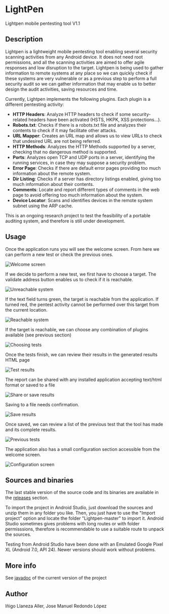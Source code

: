 # LightPen
Lightpen mobile pentesting tool V1.1

## Description

Lightpen is a lightweight mobile pentesting tool enabling several security scanning activities from any
Android device. It does not need root permissions, and all the scanning activities are aimed to offer
agile responses and low disruption to the target. Lightpen is being used to gather information to remote 
systems at any place so we can quickly check if these systems are very vulnerable or as a previous step
to perform a full security audit so we can gather information that may enable us to better design the 
audit activities, saving resources and time. 

Currently, Lightpen implements the following plugins. Each plugin is a different pentesting activity:

* **HTTP Headers**: Analyze HTTP headers to check if some security-related headers have been activated (HSTS, HKPK, XSS protections...). 
* **Robots.txt**: Checks if there is a robots.txt file and analyzes their contents to check if it may facilitate other attacks. 
* **URL Mapper**: Creates an URL map and allows us to view URLs to check that undesired URL are not being referred. 
* **HTTP Methods**: Analyzes the HTTP Methods supported by a server, checking that no dangerous method is supported. 
* **Ports**: Analyzes open TCP and UDP ports in a server, identifying the running services, in case they may suppose a security problem. 
* **Error Page**: Checks if there are default error pages providing too much information about the remote system. 
* **Dir Listing**: Checks if a server has directory listings enabled, giving too much information about their contents. 
* **Comments**: Locate and report different types of comments in the web page to avoid offering too much information about the system. 
* **Device Locator**: Scans and identifies devices in the remote system subnet using the ARP cache.

This is an ongoing research project to test the feasibility of a portable auditing system, and therefore
is still under development. 

## Usage

Once the application runs you will see the welcome screen. From here we can perform a new test or check the previous ones.

![Welcome screen](images/welcome.jpg)

If we decide to perform a new test, we first have to choose a target. The validate address button enables us to check if it is reachable.

![Unreachable system](images/failURL.JPG)

If the text field turns green, the target is reachable from the application. If turned red, the pentest activity cannot be performed over this target from the current location.

![Reachable system](images/okURL.JPG)

If the target is reachable, we can choose any combination of plugins available (see previous section)

![Choosing tests](images/testSelect.JPG)

Once the tests finish, we can review their results in the generated results HTML page
  
![Test results](images/results.JPG)

The report can be shared with any installed application accepting text/html format or saved to a file

![Share or save results](images/ShareSave.JPG)

Saving to a file needs confirmation.

![Save results](images/Save.JPG)

Once saved, we can review a list of the previous test that the tool has made and its complete results.

![Previous tests](images/TestList.JPG)

The application also has a small configuration section accessible from the welcome screen.
 
![Configuration screen](images/Configuration.JPG)

## Sources and binaries

The last stable version of the source code and its binaries are available in the [releases](https://github.com/jose-r-lopez/LightPen/releases) section.

To import the project in Android Studio, just download the sources and unzip them in any folder you like. Then, you just have to use the "Import project" option
and locate the folder "Lightpen-master" to import it. Android Studio sometimes gives problems with long routes or with folder permisssions, therefore is 
recommendable to use a suitable route to unpack the sources.

Testing from Android Studio have been done with an Emulated Google Pixel XL (Android 7.0, API 24). Newer versions should work without problems.

## More info

See [javadoc](https://jose-r-lopez.github.io/LightPen/) of the current version of the project


## Author

Iñigo Llaneza Aller, Jose Manuel Redondo López
